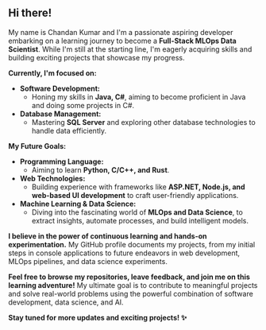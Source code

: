 ## Hi there! 

My name is Chandan Kumar and I'm a passionate aspiring developer embarking on a learning journey to become a **Full-Stack MLOps Data Scientist**.  While I'm still at the starting line, I'm eagerly acquiring skills and building exciting projects that showcase my progress. ️

**Currently, I'm focused on:**

- **Software Development:** 
    - Honing my skills in **Java, C#**, aiming to become proficient in Java and doing some projects in C#.
- **Database Management:** 
    - Mastering **SQL Server** and exploring other database technologies to handle data efficiently.

**My Future Goals:**
- **Programming Language:**
    - Aiming to learn **Python, C/C++, and Rust**.
- **Web Technologies:** 
    - Building experience with frameworks like **ASP.NET, Node.js, and web-based UI development** to craft user-friendly applications.
- **Machine Learning & Data Science:** 
    - Diving into the fascinating world of **MLOps and Data Science**, to extract insights, automate processes, and build intelligent models.

**I believe in the power of continuous learning and hands-on experimentation.**  My GitHub profile documents my projects, from my initial steps in console applications to future endeavors in web development, MLOps pipelines, and data science experiments.

**Feel free to browse my repositories, leave feedback, and join me on this learning adventure!**  My ultimate goal is to contribute to meaningful projects and solve real-world problems using the powerful combination of software development, data science, and AI. 

**Stay tuned for more updates and exciting projects! ✨**
